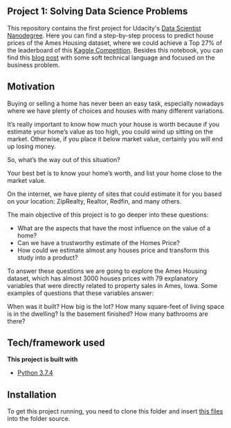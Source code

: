 ## Project 1: Solving Data Science Problems

This repository contains the first project for Udacity's [Data Scientist Nanodegree](https://www.udacity.com/course/data-scientist-nanodegree--nd025).
Here you can find a step-by-step process to predict house prices of the Ames Housing dataset, where we could achieve a Top 27% of the leaderboard of this [Kaggle Competition](https://www.kaggle.com/c/house-prices-advanced-regression-techniques/).
Besides this notebook, you can find this [blog post](https://medium.com/@fmeister23/what-is-my-home-worth-what-every-homeowner-and-seller-should-know-9f9bb792c11a) with some soft technical language and focused on the business problem.


## Motivation

Buying or selling a home has never been an easy task, especially nowadays where we have plenty of choices and houses with many different variations.

It’s really important to know how much your house is worth because if you estimate your home’s value as too high, you could wind up sitting on the market. Otherwise, if you place it below market value, certainly you will end up losing money.

So, what’s the way out of this situation?

Your best bet is to know your home’s worth, and list your home close to the market value.

On the internet, we have plenty of sites that could estimate it for you based on your location: ZipRealty, Realtor, Redfin, and many others.

The main objective of this project is to go deeper into these questions:

- What are the aspects that have the most influence on the value of a home?
- Can we have a trustworthy estimate of the Homes Price?
- How could we estimate almost any houses price and transform this study into a product?

To answer these questions we are going to explore the Ames Housing dataset, which has almost 3000 houses prices with 79 explanatory variables that were directly related to property sales in Ames, Iowa. Some examples of questions that these variables answer:

When was it built? How big is the lot? How many square-feet of living space is in the dwelling? Is the basement finished? How many bathrooms are there?

## Tech/framework used

<b>This project is built with</b>
- [Python 3.7.4](https://www.python.org/downloads/release/python-374/)

## Installation
To get this project running, you need to clone this folder and insert [this files](https://www.kaggle.com/c/house-prices-advanced-regression-techniques/data) into the folder source.